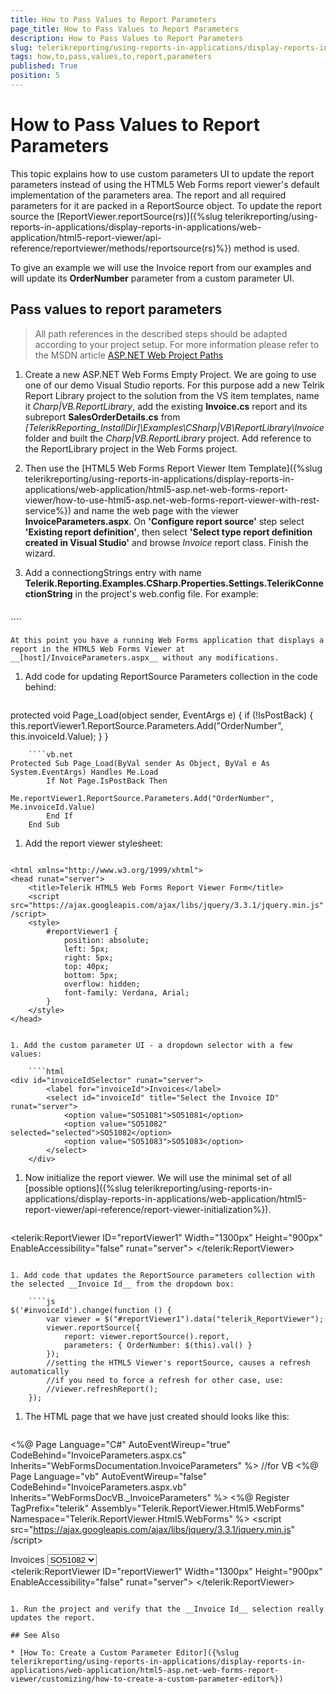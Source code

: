 ```yaml
---
title: How to Pass Values to Report Parameters
page_title: How to Pass Values to Report Parameters 
description: How to Pass Values to Report Parameters
slug: telerikreporting/using-reports-in-applications/display-reports-in-applications/web-application/html5-asp.net-web-forms-report-viewer/customizing/how-to-pass-values-to-report-parameters
tags: how,to,pass,values,to,report,parameters
published: True
position: 5
---
```


# How to Pass Values to Report Parameters

This topic explains how to use custom parameters UI to update the report parameters instead of using the HTML5 Web Forms report viewer's default implementation of the parameters area. The report and all required parameters for it are packed in a ReportSource object. To update the report source the [ReportViewer.reportSource(rs)]({%slug telerikreporting/using-reports-in-applications/display-reports-in-applications/web-application/html5-report-viewer/api-reference/reportviewer/methods/reportsource(rs)%}) method is used. 

To give an example we will use the Invoice report from our examples and will update its __OrderNumber__ parameter from a custom parameter UI. 

## Pass values to report parameters

> All path references in the described steps should be adapted according to your project setup. For more information please refer to the MSDN article [ASP.NET Web Project Paths](http://msdn.microsoft.com/en-us/library/ms178116.aspx) 


1. Create a new ASP.NET Web Forms Empty Project. We are going to use one of our demo Visual Studio reports. For this purpose add a new Telrik Report Library project to the solution from the VS item templates, name it *Charp|VB.ReportLibrary*, add the existing __Invoice.cs__ report and its subreport __SalesOrderDetails.cs__ from *[TelerikReporting_InstallDir]\Examples\CSharp|VB\ReportLibrary\Invoice* folder and built the *Charp|VB.ReportLibrary* project. Add reference to the ReportLibrary project in the Web Forms project. 

1. Then use the [HTML5 Web Forms Report Viewer Item Template]({%slug telerikreporting/using-reports-in-applications/display-reports-in-applications/web-application/html5-asp.net-web-forms-report-viewer/how-to-use-html5-asp.net-web-forms-report-viewer-with-rest-service%}) and name the web page with the viewer __InvoiceParameters.aspx__. On __'Configure report source'__ step select __'Existing report definition'__, then select __'Select type report definition created in Visual Studio'__ and browse *Invoice* report class. Finish the wizard. 

1. Add a connectiongStrings entry with name __Telerik.Reporting.Examples.CSharp.Properties.Settings.TelerikConnectionString__ in the project's web.config file. For example: 
    
    ````xml
<connectionStrings>
		<add name="Telerik.Reporting.Examples.CSharp.Properties.Settings.TelerikConnectionString"
					connectionString="Data Source=(local);Initial Catalog=AdventureWorks;Integrated Security=SSPI"
					providerName="System.Data.SqlClient" />
	</connectionStrings>
````

    At this point you have a running Web Forms application that displays a report in the HTML5 Web Forms Viewer at __[host]/InvoiceParameters.aspx__ without any modifications. 

1. Add code for updating ReportSource Parameters collection in the code behind: 
    
    ````C#
protected void Page_Load(object sender, EventArgs e)
	{
		if (!IsPostBack)
		{
			this.reportViewer1.ReportSource.Parameters.Add("OrderNumber", this.invoiceId.Value);
		}
	}
````
	````vb.net
Protected Sub Page_Load(ByVal sender As Object, ByVal e As System.EventArgs) Handles Me.Load
		If Not Page.IsPostBack Then
			Me.reportViewer1.ReportSource.Parameters.Add("OrderNumber", Me.invoiceId.Value)
		End If
	End Sub
````

1. Add the report viewer stylesheet: 
    
    ````html
<!DOCTYPE html>
	<html xmlns="http://www.w3.org/1999/xhtml">
	<head runat="server">
		<title>Telerik HTML5 Web Forms Report Viewer Form</title>
		<script src="https://ajax.googleapis.com/ajax/libs/jquery/3.3.1/jquery.min.js" /script>
		<style>
			#reportViewer1 {
				position: absolute;
				left: 5px;
				right: 5px;
				top: 40px;
				bottom: 5px;
				overflow: hidden;
				font-family: Verdana, Arial;
			}
		</style>
	</head>
````

1. Add the custom parameter UI - a dropdown selector with a few values: 
    
    ````html
<div id="invoiceIdSelector" runat="server">
        <label for="invoiceId">Invoices</label>
        <select id="invoiceId" title="Select the Invoice ID" runat="server">
            <option value="SO51081">SO51081</option>
            <option value="SO51082" selected="selected">SO51082</option>
            <option value="SO51083">SO51083</option>
        </select>
    </div>
````

1. Now initialize the report viewer. We will use the minimal set of all [possible options]({%slug telerikreporting/using-reports-in-applications/display-reports-in-applications/web-application/html5-report-viewer/api-reference/report-viewer-initialization%}). 
    
    ````js
<telerik:ReportViewer
		ID="reportViewer1"
		Width="1300px"
		Height="900px"
		EnableAccessibility="false"
		runat="server">
		<ReportSource IdentifierType="TypeReportSource" Identifier="Telerik.Reporting.Examples.CSharp.Invoice, Charp.ReportLibrary, Version=1.0.0.0, Culture=neutral, PublicKeyToken=null">
		</ReportSource>
	</telerik:ReportViewer>
````

1. Add code that updates the ReportSource parameters collection with the selected __Invoice Id__ from the dropdown box: 
    
    ````js
$('#invoiceId').change(function () {
		var viewer = $("#reportViewer1").data("telerik_ReportViewer");
		viewer.reportSource({
			report: viewer.reportSource().report,
			parameters: { OrderNumber: $(this).val() }
		});
		//setting the HTML5 Viewer's reportSource, causes a refresh automatically
		//if you need to force a refresh for other case, use:
		//viewer.refreshReport();
	});
````

1. The HTML page that we have just created should looks like this: 
    
    ````html
<%@ Page Language="C#" AutoEventWireup="true" CodeBehind="InvoiceParameters.aspx.cs" Inherits="WebFormsDocumentation.InvoiceParameters" %>
	//for VB <%@ Page Language="vb" AutoEventWireup="false" CodeBehind="InvoiceParameters.aspx.vb" Inherits="WebFormsDocVB._InvoiceParameters" %>
	<%@ Register TagPrefix="telerik" Assembly="Telerik.ReportViewer.Html5.WebForms" Namespace="Telerik.ReportViewer.Html5.WebForms" %>
	<!DOCTYPE html>
	<html xmlns="http://www.w3.org/1999/xhtml">
	<head runat="server">
		<title>Telerik HTML5 Web Forms Report Viewer Form</title>
		<script src="https://ajax.googleapis.com/ajax/libs/jquery/3.3.1/jquery.min.js" /script>
		<style>
			#reportViewer1 {
				position: absolute;
				left: 5px;
				right: 5px;
				top: 40px;
				bottom: 5px;
				overflow: hidden;
				font-family: Verdana, Arial;
			}
		</style>
	</head>
	<body>
		<form runat="server">
			<div id="invoiceIdSelector" runat="server">
				<label for="invoiceId">Invoices</label>
				<select id="invoiceId" title="Select the Invoice ID" runat="server">
					<option value="SO51081">SO51081</option>
					<option value="SO51082" selected="selected">SO51082</option>
					<option value="SO51083">SO51083</option>
				</select>
			</div>
			<telerik:ReportViewer
				ID="reportViewer1"
				Width="1300px"
				Height="900px"
				EnableAccessibility="false"
				runat="server">
				<ReportSource IdentifierType="TypeReportSource" Identifier="Telerik.Reporting.Examples.CSharp.Invoice, Charp.ReportLibrary, Version=1.0.0.0, Culture=neutral, PublicKeyToken=null">
				</ReportSource>
			</telerik:ReportViewer>
		</form>
		<script type="text/javascript">
				$('#invoiceId').change(function () {
					var viewer = $("#reportViewer1").data("telerik_ReportViewer");
					viewer.reportSource({
						report: viewer.reportSource().report,
						parameters: { OrderNumber: $(this).val() }
					});
					//setting the HTML5 Viewer's reportSource, causes a refresh automatically
					//if you need to force a refresh for other case, use:
					//viewer.refreshReport();
				});
		</script>
	</body>
	</html>
````

1. Run the project and verify that the __Invoice Id__ selection really updates the report. 

## See Also

* [How To: Create a Custom Parameter Editor]({%slug telerikreporting/using-reports-in-applications/display-reports-in-applications/web-application/html5-asp.net-web-forms-report-viewer/customizing/how-to-create-a-custom-parameter-editor%})
